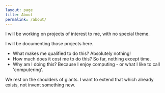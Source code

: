 ```yaml
---
layout: page
title: About
permalink: /about/
---
```


I will be working on projects of interest to me, with no special theme.

I will be documenting those projects here.

* What makes me qualified to do this? Absolutely nothing!
* How much does it cost me to do this? So far, nothing except time.
* Why am I doing this? Because I enjoy computing - or what I like to call 'computering'.

We rest on the shoulders of giants.
I want to extend that which already exists, not invent something new.